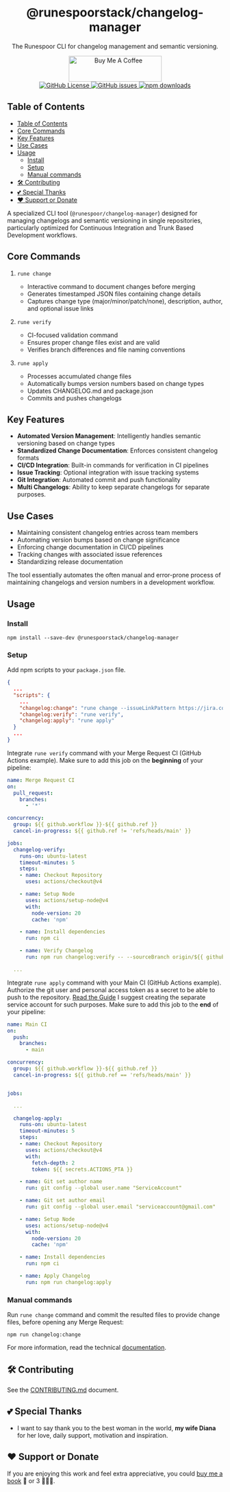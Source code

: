 <div align="center">
  <h1>@runespoorstack/changelog-manager</h1>
  <p>The Runespoor CLI for changelog management and semantic versioning.</p>
  <div>
     <a href="https://www.buymeacoffee.com/borisshulyak" target="_blank">
      <img src="https://cdn.buymeacoffee.com/buttons/v2/default-yellow.png" alt="Buy Me A Coffee" style="height: 60px !important;width: 217px !important;" >
    </a>
  </div>
  <a href="https://github.com/runespoor-engineering/changelog-manager/blob/main/LICENSE">
    <img alt="GitHub License" src="https://img.shields.io/github/license/runespoor-engineering/changelog-manager">
  </a>
  <a href="https://github.com/runespoor-engineering/changelog-manager/issues">
    <img alt="GitHub issues" src="https://img.shields.io/github/issues/runespoor-engineering/changelog-manager?color=5d2de0">
  </a>
  <a href="https://www.npmjs.com/package/@runespoorstack/changelog-manager">
    <img alt="npm downloads" src="https://img.shields.io/npm/dw/@runespoorstack/changelog-manager">
  </a>
</div>

## Table of Contents

- [Table of Contents](#table-of-contents)
- [Core Commands](#core-commands)
- [Key Features](#key-features)
- [Use Cases](#use-cases)
- [Usage](#usage)
  - [Install](#install)
  - [Setup](#setup)
  - [Manual commands](#manual-commands)
- [🛠️ Contributing](#️-contributing)
- [💕 Special Thanks](#-special-thanks)
- [❤️ Support or Donate](#️-support-or-donate)

A specialized CLI tool (`@runespoor/changelog-manager`) designed for managing changelogs and semantic versioning in single repositories, particularly optimized for Continuous Integration and Trunk Based Development workflows.

## Core Commands

1. `rune change`
   - Interactive command to document changes before merging
   - Generates timestamped JSON files containing change details
   - Captures change type (major/minor/patch/none), description, author, and optional issue links

2. `rune verify`
   - CI-focused validation command
   - Ensures proper change files exist and are valid
   - Verifies branch differences and file naming conventions

3. `rune apply`
   - Processes accumulated change files
   - Automatically bumps version numbers based on change types
   - Updates CHANGELOG.md and package.json
   - Commits and pushes changelogs

## Key Features

- **Automated Version Management**: Intelligently handles semantic versioning based on change types
- **Standardized Change Documentation**: Enforces consistent changelog formats
- **CI/CD Integration**: Built-in commands for verification in CI pipelines
- **Issue Tracking**: Optional integration with issue tracking systems
- **Git Integration**: Automated commit and push functionality
- **Multi Changelogs**: Ability to keep separate changelogs for separate purposes.

## Use Cases

- Maintaining consistent changelog entries across team members
- Automating version bumps based on change significance
- Enforcing change documentation in CI/CD pipelines
- Tracking changes with associated issue references
- Standardizing release documentation

The tool essentially automates the often manual and error-prone process of maintaining changelogs and version numbers in a development workflow.

## Usage

### Install

```shell
npm install --save-dev @runespoorstack/changelog-manager
```

### Setup

Add npm scripts to your `package.json` file.

```json
{
  ...
  "scripts": {
    ...
    "changelog:change": "rune change --issueLinkPattern https://jira.com/browse/{{issueId}}",
    "changelog:verify": "rune verify",
    "changelog:apply": "rune apply"
  }
  ...
}
```

Integrate `rune verify` command with your Merge Request CI (GitHub Actions example). 
Make sure to add this job on the **beginning** of your pipeline:

```yml
name: Merge Request CI
on:
  pull_request:
    branches:
      - '*'

concurrency:
  group: ${{ github.workflow }}-${{ github.ref }}
  cancel-in-progress: ${{ github.ref != 'refs/heads/main' }}

jobs:
  changelog-verify:
    runs-on: ubuntu-latest
    timeout-minutes: 5
    steps:
    - name: Checkout Repository
      uses: actions/checkout@v4

    - name: Setup Node
      uses: actions/setup-node@v4
      with:
        node-version: 20
        cache: 'npm'

    - name: Install dependencies
      run: npm ci

    - name: Verify Changelog
      run: npm run changelog:verify -- --sourceBranch origin/${{ github.head_ref || github.ref_name }} -- --remoteName origin

  ...

```

Integrate `rune apply` command with your Main CI (GitHub Actions example).
Authorize the git user and personal access token as a secret to be able to push to the repository. [Read the Guide](https://docs.github.com/en/authentication/keeping-your-account-and-data-secure/managing-your-personal-access-tokens)
I suggest creating the separate service account for such purposes.
Make sure to add this job to the **end** of your pipeline:

```yml
name: Main CI
on:
  push:
    branches:
      - main

concurrency:
  group: ${{ github.workflow }}-${{ github.ref }}
  cancel-in-progress: ${{ github.ref == 'refs/heads/main' }}


jobs:

  ...

  changelog-apply:
    runs-on: ubuntu-latest
    timeout-minutes: 5
    steps:
    - name: Checkout Repository
      uses: actions/checkout@v4
      with:
        fetch-depth: 2
        token: ${{ secrets.ACTIONS_PTA }}

    - name: Git set author name
      run: git config --global user.name "ServiceAccount"

    - name: Git set author email
      run: git config --global user.email "serviceaccount@gmail.com"

    - name: Setup Node
      uses: actions/setup-node@v4
      with:
        node-version: 20
        cache: 'npm'

    - name: Install dependencies
      run: npm ci

    - name: Apply Changelog
      run: npm run changelog:apply
```

### Manual commands

Run `rune change` command and commit the resulted files to provide change files, before opening any Merge Request:

```shell
npm run changelog:change
```

For more information, read the technical [documentation](https://runespoor-engineering.github.io/runespoorstack/docs/cli/changelog-manager/tech-insights).

## 🛠️ Contributing

See the [CONTRIBUTING.md](https://github.com/runespoor-engineering/runespoorstack/blob/main/CONTRIBUTING.md) document.

## 💕 Special Thanks

- I want to say thank you to the best woman in the world, **my wife Diana** for her love, daily support, motivation and inspiration.

## ❤️ Support or Donate

If you are enjoying this work and feel extra appreciative, you could [buy me a book](https://bmc.link/borisshulyak)
📖 or 3 📖📖📖.

